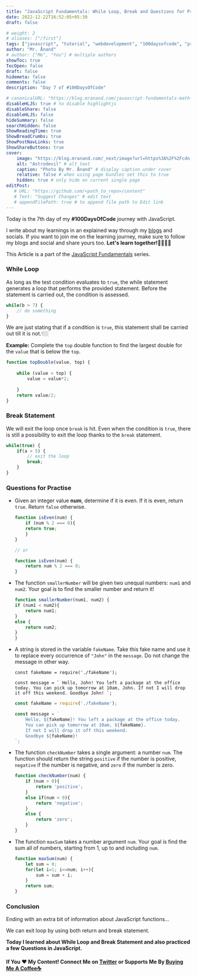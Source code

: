```yaml
---
title: "JavaScript Fundamentals: While Loop, Break and Questions for Practice"
date: 2022-12-22T16:52:05+05:30
draft: false

# weight: 2
# aliases: ["/first"]
tags: ["javascript", "tutorial", "webdevelopment", "100daysofcode", "programming", "coding"]
author: "Mr. Ånand"
# author: ["Me", "You"] # multiple authors
showToc: true
TocOpen: false
draft: false
hidemeta: false
comments: false
description: "Day 7 of #100DaysOfCode"

# canonicalURL: "https://blog.mranand.com/javascript-fundamentals-math-object"
disableHLJS: true # to disable highlightjs
disableShare: false
disableHLJS: false
hideSummary: false
searchHidden: false
ShowReadingTime: true
ShowBreadCrumbs: true
ShowPostNavLinks: true
ShowShareButtons: true
cover:
    image: "https://blog.mranand.com/_next/image?url=https%3A%2F%2Fcdn.hashnode.com%2Fres%2Fhashnode%2Fimage%2Fupload%2Fv1671716654133%2FyGEalWzVL.png%3Fw%3D1600%26h%3D840%26fit%3Dcrop%26crop%3Dentropy%26auto%3Dcompress%2Cformat%26format%3Dwebp&w=3840&q=75" # image path/url
    alt: "Astrodevil" # alt text
    caption: "Photo By Mr. Ånand" # display caption under cover
    relative: false # when using page bundles set this to true
    hidden: true # only hide on current single page
editPost:
   # URL: "https://github.com/<path_to_repo>/content"
   # Text: "Suggest Changes" # edit text
   # appendFilePath: true # to append file path to Edit link
---
```


Today is the 7th day of my **#100DaysOfCode** journey with JavaScript.

I write about my learnings in an explained way through my [blogs](https://astrodevil.hashnode.dev/) and socials. If you want to join me on the learning journey, make sure to follow my blogs and social and share yours too. **Let's learn together!🫱🏼‍🫲🏼**

This Article is a part of the [JavaScript Fundamentals](https://astrodevil.hashnode.dev/series/js-fundamentals) series.

### While Loop

As long as the test condition evaluates to `true`, the while statement generates a loop that performs the provided statement. Before the statement is carried out, the condition is assessed.

```javascript
while(b > 7) {
    // do something
}
```

We are just stating that if a condition is `true`, this statement shall be carried out till it is not.👇🏼

**Example:** Complete the `top` double function to find the largest double for the `value` that is below the `top`.

```javascript
function topDouble(value, top) {
   
    while (value < top) {
        value = value*2;
       
    }
    return value/2;
}
```

### Break Statement

We will exit the loop once `break` is hit. Even when the condition is `true`, there is still a possibility to exit the loop thanks to the `break` statement.

```javascript
while(true) {
    if(a > 5) {
        // exit the loop
        break;
    }
}
```

### Questions for Practise

* Given an integer value **num**, determine if it is even. If it is even, return `true`. Return `false` otherwise.
    
    ```javascript
    function isEven(num) {
        if (num % 2 === 0){
        return true;
        } 
    }
    
    // or
    
    function isEven(num) {
        return num % 2 === 0;      
    }
    ```
    
* The function `smallerNumber` will be given two unequal numbers: `num1` and `num2`. Your goal is to find the smaller number and return it!
    
    ```javascript
    function smallerNumber(num1, num2) {
    if (num1 < num2){
        return num1;
    }
    else {
        return num2;
    }
    }
    ```
    
* A string is stored in the variable `fakeName`. Take this fake name and use it to replace every occurrence of `"John"` in the `message`. Do not change the message in other way.
    
    `const fakeName = require('./fakeName');`
    
    ``const message = ` Hello, John! You left a package at the office today. You can pick up tomorrow at 10am, John. If not I will drop it off this weekend. Goodbye John! `;``
    
    ```javascript
    const fakeName = require('./fakeName');
    
    const message = `
        Hello, ${fakeName}! You left a package at the office today.
        You can pick up tomorrow at 10am, ${fakeName}. 
        If not I will drop it off this weekend.
        Goodbye ${fakeName}!
    `;
    ```
    
* The function `checkNumber` takes a single argument: a number `num`. The function should return the string `positive` if the number is positive, `negative` if the number is negative, and `zero` if the number is zero.
    
    ```javascript
    function checkNumber(num) {
        if (num > 0){
            return 'positive';
        }
        else if(num < 0){
            return 'negative';
        }
        else {
            return 'zero';
        }
    }
    ```
    
* The function `maxSum` takes a number argument `num`. Your goal is find the sum all of numbers, starting from 1, up to and including `num`.
    
    ```javascript
    function maxSum(num) {
        let sum = 0;
        for(let i=1; i<=num; i++){
            sum = sum + i;
        }
        return sum;
    }
    ```
    

### Conclusion

Ending with an extra bit of information about JavaScript functions...

We can exit loop by using both return and break statement.

**Today I learned about While Loop and Break Statement and also practiced a few Questions in JavaScript.**

#### If You ❤️ My Content! Connect Me on [Twitter](https://mobile.twitter.com/Astrodevil_) or Supports Me By [Buying Me A Coffee☕](https://www.buymeacoffee.com/Astrodevil)